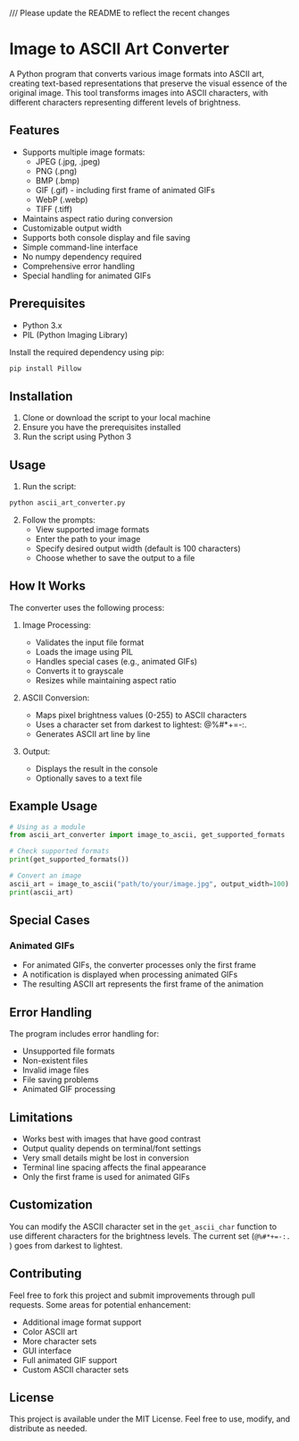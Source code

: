 /// Please update the README to reflect the recent changes


# Image to ASCII Art Converter

A Python program that converts various image formats into ASCII art, creating text-based representations that preserve the visual essence of the original image. This tool transforms images into ASCII characters, with different characters representing different levels of brightness.

## Features

- Supports multiple image formats:
  - JPEG (.jpg, .jpeg)
  - PNG (.png)
  - BMP (.bmp)
  - GIF (.gif) - including first frame of animated GIFs
  - WebP (.webp)
  - TIFF (.tiff)
- Maintains aspect ratio during conversion
- Customizable output width
- Supports both console display and file saving
- Simple command-line interface
- No numpy dependency required
- Comprehensive error handling
- Special handling for animated GIFs

## Prerequisites

- Python 3.x
- PIL (Python Imaging Library)

Install the required dependency using pip:
```bash
pip install Pillow
```

## Installation

1. Clone or download the script to your local machine
2. Ensure you have the prerequisites installed
3. Run the script using Python 3

## Usage

1. Run the script:
```bash
python ascii_art_converter.py
```

2. Follow the prompts:
   - View supported image formats
   - Enter the path to your image
   - Specify desired output width (default is 100 characters)
   - Choose whether to save the output to a file

## How It Works

The converter uses the following process:

1. Image Processing:
   - Validates the input file format
   - Loads the image using PIL
   - Handles special cases (e.g., animated GIFs)
   - Converts it to grayscale
   - Resizes while maintaining aspect ratio

2. ASCII Conversion:
   - Maps pixel brightness values (0-255) to ASCII characters
   - Uses a character set from darkest to lightest: @%#*+=-:. 
   - Generates ASCII art line by line

3. Output:
   - Displays the result in the console
   - Optionally saves to a text file

## Example Usage

```python
# Using as a module
from ascii_art_converter import image_to_ascii, get_supported_formats

# Check supported formats
print(get_supported_formats())

# Convert an image
ascii_art = image_to_ascii("path/to/your/image.jpg", output_width=100)
print(ascii_art)
```

## Special Cases

### Animated GIFs
- For animated GIFs, the converter processes only the first frame
- A notification is displayed when processing animated GIFs
- The resulting ASCII art represents the first frame of the animation

## Error Handling

The program includes error handling for:
- Unsupported file formats
- Non-existent files
- Invalid image files
- File saving problems
- Animated GIF processing

## Limitations

- Works best with images that have good contrast
- Output quality depends on terminal/font settings
- Very small details might be lost in conversion
- Terminal line spacing affects the final appearance
- Only the first frame is used for animated GIFs

## Customization

You can modify the ASCII character set in the `get_ascii_char` function to use different characters for the brightness levels. The current set (`@%#*+=-:. `) goes from darkest to lightest.

## Contributing

Feel free to fork this project and submit improvements through pull requests. Some areas for potential enhancement:
- Additional image format support
- Color ASCII art
- More character sets
- GUI interface
- Full animated GIF support
- Custom ASCII character sets

## License

This project is available under the MIT License. Feel free to use, modify, and distribute as needed.